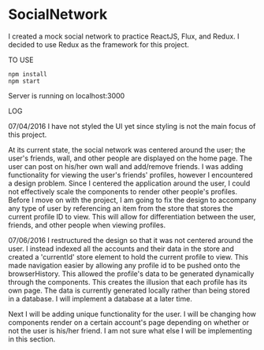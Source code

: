 # SocialNetwork

I created a mock social network to practice ReactJS, Flux, and Redux. I decided to use Redux as the framework for this project.

TO USE

```
npm install
npm start
```

Server is running on localhost:3000

LOG

07/04/2016
I have not styled the UI yet since styling is not the main focus of this project.

At its current state, the social network was centered around the user; the user's friends, wall, and other people are displayed on the home page. The user can post on his/her own wall and add/remove friends. I was adding functionality for viewing the user's friends' profiles, however I encountered a design problem. Since I centered the application around the user, I could not effectively scale the components to render other people's profiles. Before I move on with the project, I am going to fix the design to accompany any type of user by referencing an item from the store that stores the current profile ID to view. This will allow for differentiation between the user, friends, and other people when viewing profiles. 

07/06/2016
I restructured the design so that it was not centered around the user. I instead indexed all the accounts and their data in the store and created a 'currentId' store element to hold the current profile to view. This made navigation easier by allowing any profile id to be pushed onto the browserHistory. This allowed the profile's data to be generated dynamically through the components. This creates the illusion that each profile has its own page. The data is currently generated locally rather than being stored in a database. I will implement a database at a later time.

Next I will be adding unique functionality for the user. I will be changing how components render on a certain account's page depending on whether or not the user is his/her friend. I am not sure what else I will be implementing in this section.
